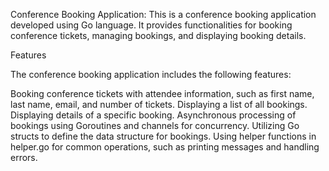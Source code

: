 Conference Booking Application:
This is a conference booking application developed using Go language. It provides functionalities for booking conference tickets, managing bookings, and displaying booking details.


Features

The conference booking application includes the following features:

Booking conference tickets with attendee information, such as first name, last name, email, and number of tickets.
Displaying a list of all bookings.
Displaying details of a specific booking.
Asynchronous processing of bookings using Goroutines and channels for concurrency.
Utilizing Go structs to define the data structure for bookings.
Using helper functions in helper.go for common operations, such as printing messages and handling errors.
